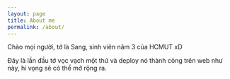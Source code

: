 ```yaml
---
layout: page
title: About me
permalink: /about/
---
```


Chào mọi người, tớ là Sang, sinh viên năm 3 của HCMUT xD

Đây là lần đầu tớ vọc vạch một thứ và deploy nó thành công trên web như này, hi vọng sẽ có thể mở rộng ra.
